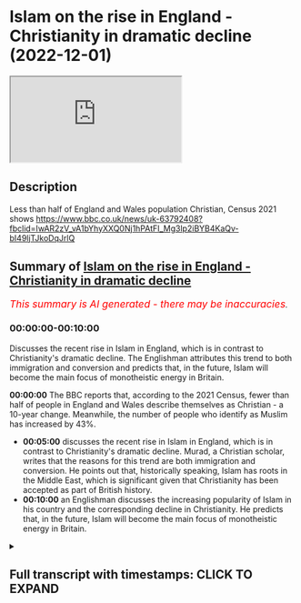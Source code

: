 # Islam on the rise in England - Christianity in dramatic decline (2022-12-01)

<iframe loading='lazy' allow='autoplay' src='https://www.youtube.com/embed/R1IF9maoMj8'></iframe>

## Description

Less than half of England and Wales population Christian, Census 2021 shows https://www.bbc.co.uk/news/uk-63792408?fbclid=IwAR2zV_vA1bYhyXXQ0Nj1hPAtFI_Mg3lp2iBYB4KaQv-bI49ljTJkoDqJrlQ

## Summary of [Islam on the rise in England - Christianity in dramatic decline](https://www.youtube.com/watch?v=R1IF9maoMj8)


*<span style="color:red; font-size:125%">This summary is AI generated - there may be inaccuracies</span>. [](/)*

### <a onclick="modifyYTiframeseektime('0')">00:00:00-00:10:00</a>

Discusses the recent rise in Islam in England, which is in contrast to Christianity's dramatic decline. The Englishman attributes this trend to both immigration and conversion and predicts that, in the future, Islam will become the main focus of monotheistic energy in Britain.

**<a onclick="modifyYTiframeseektime('0')">00:00:00</a>** The BBC reports that, according to the 2021 Census, fewer than half of people in England and Wales describe themselves as Christian - a 10-year change. Meanwhile, the number of people who identify as Muslim has increased by 43%.
* **<a onclick="modifyYTiframeseektime('300')">00:05:00</a>** discusses the recent rise in Islam in England, which is in contrast to Christianity's dramatic decline. Murad, a Christian scholar, writes that the reasons for this trend are both immigration and conversion. He points out that, historically speaking, Islam has roots in the Middle East, which is significant given that Christianity has been accepted as part of British history.
* **<a onclick="modifyYTiframeseektime('600')">00:10:00</a>** an Englishman discusses the increasing popularity of Islam in his country and the corresponding decline in Christianity. He predicts that, in the future, Islam will become the main focus of monotheistic energy in Britain.

<details><summary><h2>Full transcript with timestamps: CLICK TO EXPAND</h2></summary>

<a onclick="modifyYTiframeseektime('3')">0:00:03</a> Some rather astonishing religious news hit the 
headlines yesterday here in the UK and I want to    
<a onclick="modifyYTiframeseektime('10')">0:00:10</a> focus on how it affects Christians and Muslims 
here the BBC reported quote for the first time    
<a onclick="modifyYTiframeseektime('17')">0:00:17</a> fewer than half of people in England and Wales 
describe themselves as Christian the census    
<a onclick="modifyYTiframeseektime('24')">0:00:24</a> 2021 has revealed the proportion of people who 
said they were Christian was 46.2 percent down    
<a onclick="modifyYTiframeseektime('34')">0:00:34</a> from 59.3 percent in the last census in 2011 
that's 10 years ago in contrast the number    
<a onclick="modifyYTiframeseektime('43')">0:00:43</a> who said they had no religion increased to 
37.2 percent of the population up from a    
<a onclick="modifyYTiframeseektime('51')">0:00:51</a> quarter and interestingly those identifying as 
Muslim Rose from 4.9 in 2011 to 6.5 last year    
<a onclick="modifyYTiframeseektime('63')">0:01:03</a> now the census is carried out every 10 
years by the office for National statistics    
<a onclick="modifyYTiframeseektime('70')">0:01:10</a> Professor Linda Woodhead commented ticking no 
religion does not mean having no beliefs she    
<a onclick="modifyYTiframeseektime('77')">0:01:17</a> said and Linda is Professor of religious 
studies at King's College here in London    
<a onclick="modifyYTiframeseektime('83')">0:01:23</a> she said some will be atheists a lot would 
be agnostic they just say I don't really    
<a onclick="modifyYTiframeseektime('89')">0:01:29</a> know and some will be spiritual and be doing 
spiritual Things She Said Scotland's census    
<a onclick="modifyYTiframeseektime('96')">0:01:36</a> by the way was due to take place last year but 
was delayed by a year due to the covid pandemic    
<a onclick="modifyYTiframeseektime('104')">0:01:44</a> now in another report in the guardian we 
read the census revealed a 5.5 million    
<a onclick="modifyYTiframeseektime('112')">0:01:52</a> four in the number of people who describe 
themselves as Christian now that's a 17 full    
<a onclick="modifyYTiframeseektime('120')">0:02:00</a> and a 1.2 million rise in the number of people 
who say they follow Islam bringing the Muslim    
<a onclick="modifyYTiframeseektime('128')">0:02:08</a> population to 3.9 million now that's a 43 increase 
in the number of people who identify as Muslim    
<a onclick="modifyYTiframeseektime('137')">0:02:17</a> uh the guardian says it's the first time in 
a census of England and Wales that fewer than    
<a onclick="modifyYTiframeseektime('144')">0:02:24</a> half the population have described themselves as 
Christian so it's the first time in history that    
<a onclick="modifyYTiframeseektime('151')">0:02:31</a> uh less than half the population call themselves 
Christians it's a very significant watershed    
<a onclick="modifyYTiframeseektime('157')">0:02:37</a> moment so according to the new census to summarize 
there are nearly four million Muslims in England    
<a onclick="modifyYTiframeseektime('166')">0:02:46</a> and Wales and all this despite the negative 
media coverage of Islam in the popular press    
<a onclick="modifyYTiframeseektime('174')">0:02:54</a> Five Pillars the Muslim news site in 
the UK says and I quote that London    
<a onclick="modifyYTiframeseektime('180')">0:03:00</a> is the place London is the place with 
the highest concentration of Muslims    
<a onclick="modifyYTiframeseektime('186')">0:03:06</a> 15 percent of malandanas describe themselves 
as Muslim up from 12.6 in 2021 that's just    
<a onclick="modifyYTiframeseektime('195')">0:03:15</a> last year from 12 to 15 this means that over 
1.3 million Muslims are living in London alone  
<a onclick="modifyYTiframeseektime('207')">0:03:27</a> commenting on this uh latest Census Data the 
Muslim Council of Britain Secretary General Zara    
<a onclick="modifyYTiframeseektime('214')">0:03:34</a> Muhammad said and I quote while our nation has an 
increasingly aging population the contribution to    
<a onclick="modifyYTiframeseektime('222')">0:03:42</a> the workforce of a youthful Muslim population 
remains a strategic National Asset the last    
<a onclick="modifyYTiframeseektime('230')">0:03:50</a> decade has seen more second and third generation 
Muslims confident of our faith and place in    
<a onclick="modifyYTiframeseektime('237')">0:03:57</a> society contributing immensely to the economic 
recovery and vitality of our nation and quote    
<a onclick="modifyYTiframeseektime('247')">0:04:07</a> now why should this matter to The Wider Muslim 
population what relevance does Islam have well    
<a onclick="modifyYTiframeseektime('255')">0:04:15</a> I'd like to introduce you to a man called Henry 
stubb and I'm going to be reading uh from this    
<a onclick="modifyYTiframeseektime('262')">0:04:22</a> marvelous book called uh traveling home essays 
on Islam and Europe by Abdul Hakeem who teaches    
<a onclick="modifyYTiframeseektime('269')">0:04:29</a> uh Islam at the University of Cambridge and 
um in his book on page 85 he introduces us    
<a onclick="modifyYTiframeseektime('277')">0:04:37</a> to Henry's stub he was a physician a doctor to 
James the first James the first who died in 1625    
<a onclick="modifyYTiframeseektime('286')">0:04:46</a> was King of England and he famously of course 
produced the King James version of the Bible    
<a onclick="modifyYTiframeseektime('293')">0:04:53</a> that's why it's called the King James version of 
the Bible so Henry stubb was his uh his physician    
<a onclick="modifyYTiframeseektime('299')">0:04:59</a> and he wrote uh Stubbs wrote the first 
according to Tim winter here Abdul Hakim    
<a onclick="modifyYTiframeseektime('305')">0:05:05</a> Murad the first appreciative biography of 
the Prophet ever written by a Christian    
<a onclick="modifyYTiframeseektime('312')">0:05:12</a> and this indicates he writes the real 
convergence of which the real conversions which    
<a onclick="modifyYTiframeseektime('319')">0:05:19</a> his contemporaries noticed between Islam and a 
certain kind of puritanism puritanism was the the    
<a onclick="modifyYTiframeseektime('327')">0:05:27</a> kind of movement of the day of kind of Evangelical 
renewal in the church and um Henry Stubbs writes    
<a onclick="modifyYTiframeseektime('335')">0:05:35</a> the following and it's kind of the Old English 
but I'd like to share it with you he writes this    
<a onclick="modifyYTiframeseektime('340')">0:05:40</a> is the sum of muhammadan religion that's what 
he means by Islam on the one hand not clogging    
<a onclick="modifyYTiframeseektime('348')">0:05:48</a> men's Faith with the necessity of believing a 
number of obtrusive Notions which they cannot    
<a onclick="modifyYTiframeseektime('355')">0:05:55</a> comprehend and which are often contradictory to 
the dictates of reason and Common Sense nor on    
<a onclick="modifyYTiframeseektime('364')">0:06:04</a> the other hand loading them with the performance 
of many Troublesome expensive and superstitious    
<a onclick="modifyYTiframeseektime('371')">0:06:11</a> ceremonies yet in joining a Jew observance of 
religious worship as the surest method to keep    
<a onclick="modifyYTiframeseektime('381')">0:06:21</a> men in the bounds of their Duty both to God and 
man end quote now the uh this is taken from his    
<a onclick="modifyYTiframeseektime('390')">0:06:30</a> book Stubbs book which is amazingly entitled an 
account of the rise and progress of muhammadanism    
<a onclick="modifyYTiframeseektime('397')">0:06:37</a> and a Vindication of him and his religion from 
the culminaries of the Christians now comrie is    
<a onclick="modifyYTiframeseektime('406')">0:06:46</a> as a way of saying the malicious misrepresentation 
the lies of the Christians now he is a Christian    
<a onclick="modifyYTiframeseektime('412')">0:06:52</a> of course himself it's interesting the this idea 
of Christian lies what one perhaps can still find    
<a onclick="modifyYTiframeseektime('418')">0:06:58</a> this at Speaker's Corner where Islam is routinely 
misrepresented uh quite often maliciously by uh    
<a onclick="modifyYTiframeseektime('426')">0:07:06</a> the Christian missionaries there I don't mean to 
say that all missionaries are like that of course    
<a onclick="modifyYTiframeseektime('430')">0:07:10</a> so this is a fascinating uh insight into the 
earliest appreciation in England we have of    
<a onclick="modifyYTiframeseektime('437')">0:07:17</a> Islam from a very senior and distinguished 
scholar physician to the king himself I    
<a onclick="modifyYTiframeseektime('443')">0:07:23</a> wonder if he had conversations with King James 
about uh Islam who knows so this tells us that    
<a onclick="modifyYTiframeseektime('453')">0:07:33</a> he was aware stops US aware of the similarity 
between the beliefs of Islam and his own    
<a onclick="modifyYTiframeseektime('459')">0:07:39</a> Unitarian Christianity and he can be seen 
as part of a growing Tradition at this time    
<a onclick="modifyYTiframeseektime('465')">0:07:45</a> expressing a dissatisfaction with the intellectual 
inconsistencies of trinitarianism as he saw it and    
<a onclick="modifyYTiframeseektime('474')">0:07:54</a> he's seeking to discover the original Unitarian 
roots of the Christian tradition in the Middle    
<a onclick="modifyYTiframeseektime('482')">0:08:02</a> East and this is very interesting because 
he identifies Islam with this and of course    
<a onclick="modifyYTiframeseektime('487')">0:08:07</a> we can go back to Moses and then to Jesus and to 
Muhammad peace be upon them all all of them from    
<a onclick="modifyYTiframeseektime('493')">0:08:13</a> the Middle East from the same part of the world 
and so even this early on there was a awareness    
<a onclick="modifyYTiframeseektime('499')">0:08:19</a> in some courses in England or the authenticity 
and the truth of Islam so this is the relevance    
<a onclick="modifyYTiframeseektime('506')">0:08:26</a> really of Islam it's a calling back uh to the ab 
the faith of Moses Abraham Jesus and Muhammad of    
<a onclick="modifyYTiframeseektime('514')">0:08:34</a> course peace be upon them all I believe in 
one God a Unitarian Faith a god of Mercy a    
<a onclick="modifyYTiframeseektime('520')">0:08:40</a> God of Justice a god of love and so on and this 
is part of English History it's not alien to it    
<a onclick="modifyYTiframeseektime('527')">0:08:47</a> um and all of these religions as I say find their 
Roots the historical roots in the Middle East    
<a onclick="modifyYTiframeseektime('532')">0:08:52</a> so if we have accepted Christianity as part of 
our history in England then Islam is no less a    
<a onclick="modifyYTiframeseektime('539')">0:08:59</a> part of the historical uh Heritage as well so um 
there we are I just wanted to share with amazing    
<a onclick="modifyYTiframeseektime('546')">0:09:06</a> news Islam is the one religion uh major world 
religion in Britain that is Bucking the trend    
<a onclick="modifyYTiframeseektime('551')">0:09:11</a> and is increasing its adherence quite dramatically 
mainly of course through immigration but not just    
<a onclick="modifyYTiframeseektime('558')">0:09:18</a> through immigration also through uh conversion 
there are hundreds of thousands at least of    
<a onclick="modifyYTiframeseektime('564')">0:09:24</a> English people who have converted to Islam 
and there's a steady stream of people who    
<a onclick="modifyYTiframeseektime('570')">0:09:30</a> are converting to the faith particularly and 
interestingly amongst women who are attracted    
<a onclick="modifyYTiframeseektime('576')">0:09:36</a> to the values of the faith the Dignity of women 
of course is a key theme in Islam spoken of in    
<a onclick="modifyYTiframeseektime('581')">0:09:41</a> the Quran and in the death of the Prophet himself 
upon whom be peace and this attracts many women    
<a onclick="modifyYTiframeseektime('588')">0:09:48</a> um over against the materialism and the 
sexualization of gender and and their own    
<a onclick="modifyYTiframeseektime('593')">0:09:53</a> sex of course that they see in wider Society so um 
this census result is a very interesting news um    
<a onclick="modifyYTiframeseektime('601')">0:10:01</a> the the inexorable I think the inexual decline of 
Christianity in Britain and the rise of Islam and    
<a onclick="modifyYTiframeseektime('608')">0:10:08</a> other um spiritualities as well not just Islam but 
Islam is by far the most significant um increase    
<a onclick="modifyYTiframeseektime('615')">0:10:15</a> I think of all and uh and it remains it will 
in the future I think become the main um focus    
<a onclick="modifyYTiframeseektime('624')">0:10:24</a> of monotheistic energy in Britain as the other 
abrahamic faiths uh decline anyway till next time  

</details>
